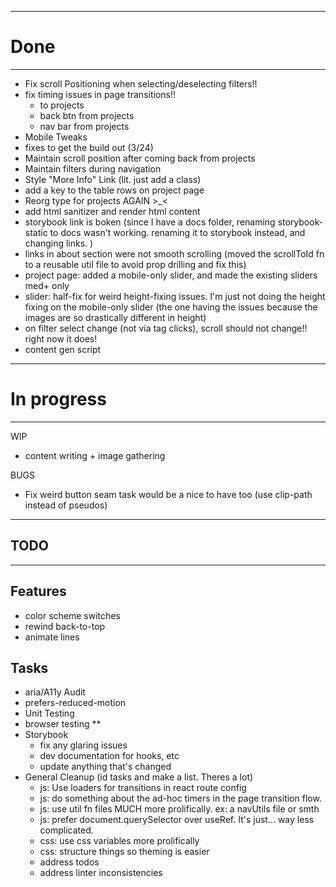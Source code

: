 
-----------------------------------------
# Done
-----------------------------------------

- Fix scroll Positioning when selecting/deselecting filters!!
- fix timing issues in page transitions!!
  - to projects
  - back btn from projects
  - nav bar from projects
- Mobile Tweaks
- fixes to get the build out (3/24)
- Maintain scroll position after coming back from projects
- Maintain filters during navigation
- Style "More Info" Link  (lit. just add a class)
- add a key to the table rows on project page
- Reorg type for projects AGAIN >_<
- add html sanitizer and render html content
- storybook link is boken (since I have a docs folder, renaming storybook-static to docs wasn't working.  renaming it to storybook instead, and changing links. )
- links in about section were not smooth scrolling (moved the scrollToId fn to a reusable util file to avoid prop drilling and fix this)
- project page: added a mobile-only slider, and made the existing sliders med+ only
- slider: half-fix for weird height-fixing issues.  I'm just not doing the height fixing on the mobile-only slider (the one having the issues because the images are so drastically different in height)
- on filter select change (not via tag clicks), scroll should not change!! right now it does!
- content gen script

-----------------------------------------
# In progress
-----------------------------------------
WIP
- content writing + image gathering

BUGS
- Fix weird button seam task would be a nice to have too (use clip-path instead of pseudos)

-----------------------------------------
## TODO
-----------------------------------------

## Features
- color scheme switches
- rewind back-to-top
- animate lines

## Tasks
- aria/A11y Audit
- prefers-reduced-motion
- Unit Testing
- browser testing **
- Storybook
  - fix any glaring issues
  - dev documentation for hooks, etc
  - update anything that's changed
- General Cleanup (id tasks and make a list.  Theres a lot)
  - js: Use loaders for transitions in react route config
  - js: do something about the ad-hoc timers in the page transition flow.
  - js: use util fn files MUCH more prolifically.  ex: a navUtils file or smth
  - js: prefer document.querySelector over useRef.  It's just... way less complicated.
  - css: use css variables more prolifically
  - css: structure things so theming is easier
  - address todos
  - address linter inconsistencies

